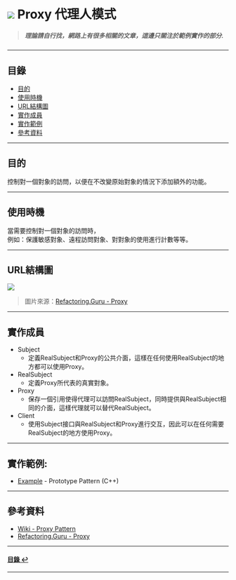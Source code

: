 # ![](https://drive.google.com/uc?id=10INx5_pkhMcYRdx_OO4rXNXxcsvPtBYq) Proxy 代理人模式  
> ##### 理論請自行找，網路上有很多相關的文章，這邊只關注於範例實作的部分.

---

<!--ts-->
## 目錄
* [目的](#目的)
* [使用時機](#使用時機)
* [URL結構圖](#url結構圖)
* [實作成員](#實作成員)
* [實作範例](#實作範例)
* [參考資料](#參考資料)
<!--te-->

---

## 目的
控制對一個對象的訪問，以便在不改變原始對象的情況下添加額外的功能。

---

## 使用時機
當需要控制對一個對象的訪問時，<br>
例如：保護敏感對象、遠程訪問對象、對對象的使用進行計數等等。

---

## URL結構圖
![](https://drive.google.com/uc?id=1bX1KD9Q9Pm7503ngV6eVaIIPEv7GTRPm)
> 圖片來源：[Refactoring.Guru - Proxy](https://refactoring.guru/design-patterns/proxy)

---

## 實作成員
* Subject
  * 定義RealSubject和Proxy的公共介面，這樣在任何使用RealSubject的地方都可以使用Proxy。
* RealSubject
  * 定義Proxy所代表的真實對象。
* Proxy
  * 保存一個引用使得代理可以訪問RealSubject，同時提供與RealSubject相同的介面，這樣代理就可以替代RealSubject。
* Client
  * 使用Subject接口與RealSubject和Proxy進行交互，因此可以在任何需要RealSubject的地方使用Proxy。

---

## 實作範例:
- [Example](https://github.com/RC-Dev-Tech/design-pattern-proxy/blob/main/C%2B%2B/main.cpp) - Prototype Pattern (C++) 

---

## 參考資料
* [Wiki - Proxy Pattern](https://en.wikipedia.org/wiki/Proxy_pattern) <br>
* [Refactoring.Guru - Proxy](https://refactoring.guru/design-patterns/proxy) <br>

---

<!--ts-->
#### [目錄 ↩](#目錄)
<!--te-->
---
